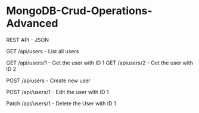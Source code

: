 # MongoDB-Crud-Operations-Advanced

REST API - JSON

GET /api/users - List all users

GET /api/users/1 - Get the user with ID 1
GET /apiusers/2 - Get the user with ID 2

POST /apiusers - Create new user

POST /api/users/1 - Edit the user with ID 1

Patch /api/users/1 - Delete the User with ID 1
